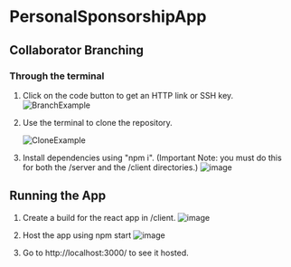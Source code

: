 # PersonalSponsorshipApp

## Collaborator Branching
### Through the terminal
1. Click on the code button to get an HTTP link or SSH key.
   ![BranchExample](https://github.com/jonnydc4/PersonalSponsorshipApp/assets/71983496/af2987ed-253e-489d-b076-862f9d0b6cc5)

2. Use the terminal to clone the repository.

   ![CloneExample](https://github.com/jonnydc4/PersonalSponsorshipApp/assets/71983496/4da53de7-bd53-43de-ae85-03c1fd9ea7a4)

3. Install dependencies using "npm i". (Important Note: you must do this for both the /server and the /client directories.)
   ![image](https://github.com/jonnydc4/PersonalSponsorshipApp/assets/71983496/d01a67f7-8f62-4e1a-9fcb-8d670737f0cc)

## Running the App
1. Create a build for the react app in /client.
   ![image](https://github.com/jonnydc4/PersonalSponsorshipApp/assets/71983496/74dba2e0-a105-47e2-82d7-4b808fd8ca29)

3. Host the app using npm start
   ![image](https://github.com/jonnydc4/PersonalSponsorshipApp/assets/71983496/d8cd086e-a9d6-4056-95ae-ef6c2b1c66de)


5. Go to http://localhost:3000/ to see it hosted.
   
   
